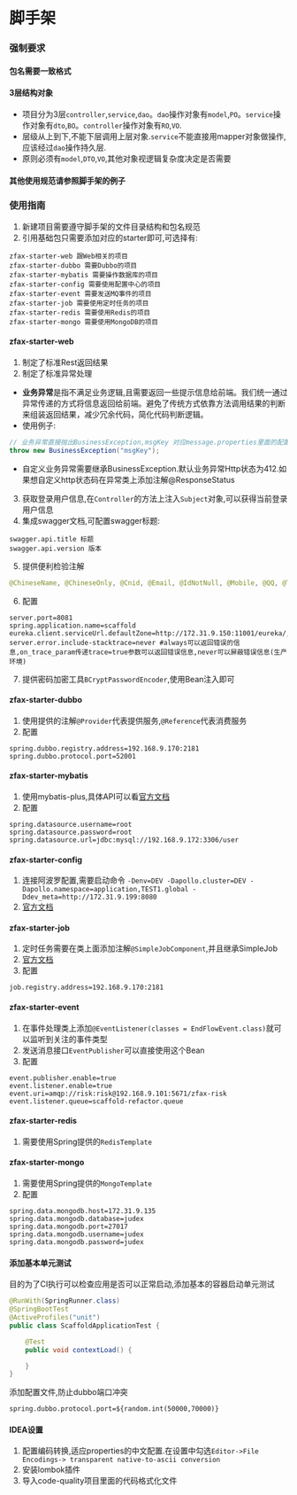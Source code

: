 # 脚手架

### 强制要求

#### 包名需要一致格式

#### 3层结构对象

- 项目分为3层``controller``,``service``,``dao``。``dao``操作对象有``model``,``PO``。``service``操作对象有``dto``,``BO``。``controller``操作对象有``RO``,``VO``.
- 层级从上到下,不能下层调用上层对象.``service``不能直接用mapper对象做操作,应该经过``dao``操作持久层.
- 原则必须有``model``,``DTO``,``VO``,其他对象视逻辑复杂度决定是否需要

#### 其他使用规范请参照脚手架的例子

### 使用指南

1. 新建项目需要遵守脚手架的文件目录结构和包名规范
2. 引用基础包只需要添加对应的starter即可,可选择有:
```
zfax-starter-web 跟Web相关的项目
zfax-starter-dubbo 需要Dubbo的项目
zfax-starter-mybatis 需要操作数据库的项目
zfax-starter-config 需要使用配置中心的项目
zfax-starter-event 需要发送MQ事件的项目
zfax-starter-job 需要使用定时任务的项目 
zfax-starter-redis 需要使用Redis的项目
zfax-starter-mongo 需要使用MongoDB的项目
```

#### zfax-starter-web
1. 制定了标准Rest返回结果
2. 制定了标准异常处理

- **业务异常**是指不满足业务逻辑,且需要返回一些提示信息给前端。我们统一通过异常传递的方式将信息返回给前端。避免了传统方式依靠方法调用结果的判断来组装返回结果，减少冗余代码，简化代码判断逻辑。
- 使用例子:
```java
// 业务异常直接抛出BusinessException,msgKey 对应message.properties里面的配置
throw new BusinessException("msgKey");
```
- 自定义业务异常需要继承BusinessException.默认业务异常Http状态为412.如果想自定义http状态码在异常类上添加注解@ResponseStatus

3. 获取登录用户信息,在``Controller``的方法上注入``Subject``对象,可以获得当前登录用户信息
4. 集成swagger文档,可配置swagger标题:

```
swagger.api.title 标题
swagger.api.version 版本
```
5. 提供便利检验注解

```java
@ChineseName, @ChineseOnly, @Cnid, @Email, @IdNotNull, @Mobile, @QQ, @Telephone
```
6. 配置
```properties
server.port=8081
spring.application.name=scaffold
eureka.client.serviceUrl.defaultZone=http://172.31.9.150:11001/eureka/,http://172.31.9.150:11002/eureka/
server.error.include-stacktrace=never #always可以返回错误的信息,on_trace_param传递trace=true参数可以返回错误信息,never可以屏蔽错误信息(生产环境)
```
7. 提供密码加密工具``BCryptPasswordEncoder``,使用Bean注入即可

#### zfax-starter-dubbo
1. 使用提供的注解``@Provider``代表提供服务,``@Reference``代表消费服务
2. 配置
```properties
spring.dubbo.registry.address=192.168.9.170:2181
spring.dubbo.protocol.port=52001
```

#### zfax-starter-mybatis
1. 使用mybatis-plus,具体API可以看[官方文档](http://mp.baomidou.com/#/?id=%E7%AE%80%E4%BB%8B)
2. 配置
```properties
spring.datasource.username=root
spring.datasource.password=root
spring.datasource.url=jdbc:mysql://192.168.9.172:3306/user
```

#### zfax-starter-config 
1. 连接阿波罗配置,需要启动命令
```-Denv=DEV -Dapollo.cluster=DEV -Dapollo.namespace=application,TEST1.global -Ddev_meta=http://172.31.9.199:8080```
2. [官方文档](https://github.com/ctripcorp/apollo/wiki/Apollo%E9%85%8D%E7%BD%AE%E4%B8%AD%E5%BF%83%E4%BB%8B%E7%BB%8D)

#### zfax-starter-job
1. 定时任务需要在类上面添加注解``@SimpleJobComponent``,并且继承SimpleJob
2. [官方文档](http://elasticjob.io/docs/elastic-job-lite/00-overview)
3. 配置
```properties
job.registry.address=192.168.9.170:2181
```

#### zfax-starter-event
1. 在事件处理类上添加``@EventListener(classes = EndFlowEvent.class)``就可以监听到关注的事件类型
2. 发送消息接口``EventPublisher``可以直接使用这个Bean
3. 配置
```properties
event.publisher.enable=true 
event.listener.enable=true
event.uri=amqp://risk:risk@192.168.9.101:5671/zfax-risk
event.listener.queue=scaffold-refactor.queue
```

#### zfax-starter-redis
1. 需要使用Spring提供的``RedisTemplate``

#### zfax-starter-mongo
1. 需要使用Spring提供的``MongoTemplate``
2. 配置
```properties
spring.data.mongodb.host=172.31.9.135
spring.data.mongodb.database=judex
spring.data.mongodb.port=27017
spring.data.mongodb.username=judex
spring.data.mongodb.password=judex
```

#### 添加基本单元测试
目的为了CI执行可以检查应用是否可以正常启动,添加基本的容器启动单元测试
```JAVA
@RunWith(SpringRunner.class)
@SpringBootTest
@ActiveProfiles("unit")
public class ScaffoldApplicationTest {

    @Test
    public void contextLoad() {

    }
}
```
添加配置文件,防止dubbo端口冲突
```properties
spring.dubbo.protocol.port=${random.int(50000,70000)}
```
#### IDEA设置
1. 配置编码转换,适应properties的中文配置.在设置中勾选``Editor->File Encodings-> transparent native-to-ascii conversion``
2. 安装lombok插件
3. 导入code-quality项目里面的代码格式化文件
